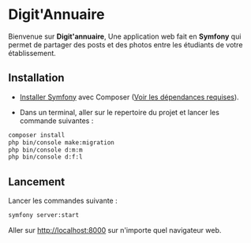 Digit'Annuaire
==

Bienvenue sur **Digit'annuaire**, Une application web fait en **Symfony** qui permet de partager des posts et des photos entre les étudiants de votre établissement.



## Installation


- [Installer Symfony](https://symfony.com/doc/current/setup.html) avec Composer ([Voir les dépendances requises](https://symfony.com/doc/current/setup.html#technical-requirements)).


- Dans un terminal, aller sur le repertoire du projet et lancer les commande suivantes :

```bash
composer install
php bin/console make:migration
php bin/console d:m:m
php bin/console d:f:l
```

## Lancement 


Lancer les commandes suivante : 

```bash
symfony server:start
```

Aller sur [http://localhost:8000](http://localhost:8000) sur n'importe quel navigateur web.
